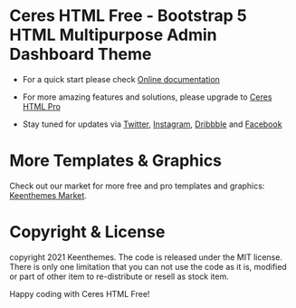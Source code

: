 # Ceres HTML Free  - Bootstrap 5 HTML Multipurpose Admin Dashboard Theme

- For a quick start please check [Online documentation](//preview.keenthemes.com/ceres-html-free/documentation/getting-started.html)

- For more amazing features and solutions, please upgrade to [Ceres HTML Pro](//keenthemes.com/products/ceres-html-pro)

- Stay tuned for updates via [Twitter](//twitter.com/keenthemes), [Instagram](//instagram.com/keenthemes), [Dribbble](//dribbble.com/keenthemes) and [Facebook](//facebook.com/keenthemes)

# More Templates & Graphics

Check out our market for more free and pro templates and graphics: [Keenthemes Market](//keenthemes.com).

# Copyright & License

copyright 2021 Keenthemes. The code is released under the MIT license. There is only one limitation that you can not use the code as it is,
modified or part of other item to re-distribute or resell as stock item.

Happy coding with Ceres HTML Free!
